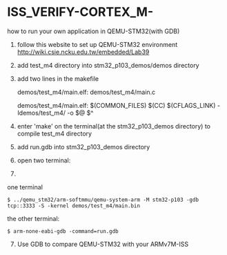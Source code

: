 # ISS_VERIFY-CORTEX_M-

how to run your own application in QEMU-STM32(with GDB)

1. follow this website to set up QEMU-STM32 environment http://wiki.csie.ncku.edu.tw/embedded/Lab39

2. add test_m4 directory into stm32_p103_demos/demos directory

3. add two lines in the makefile

	demos/test_m4/main.elf: demos/test_m4/main.c
	
	demos/test_m4/main.elf: $(COMMON_FILES)
		$(CC) $(CFLAGS_LINK) -Idemos/test_m4/ -o $@ $^

4. enter 'make' on the terminal(at the stm32_p103_demos directory) to compile test_m4 directory

5. add run.gdb into stm32_p103_demos  directory

6. open two terminal:
7. 
one terminal

	$ ../qemu_stm32/arm-softmmu/qemu-system-arm -M stm32-p103 -gdb tcp::3333 -S -kernel demos/test_m4/main.bin  

the other terminal:

	$ arm-none-eabi-gdb -command=run.gdb

7. Use GDB to compare QEMU-STM32 with  your ARMv7M-ISS
